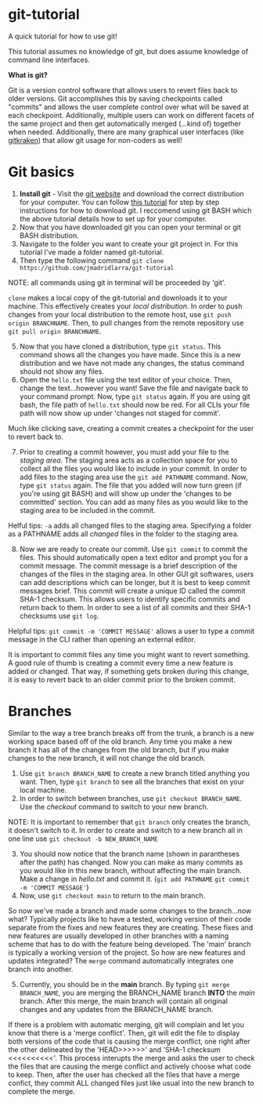 # git-tutorial
A quick tutorial for how to use git!

This tutorial assumes no knowledge of git, but does assume knowledge of command line interfaces. 

**What is git?**

Git is a version control software that allows users to revert files back to older versions.  Git accomplishes this by saving checkpoints called "commits" and allows the user complete control over what will be saved at each checkpoint. Additionally, multiple users can work on different facets of the same project and then get automatically merged (...kind of) together when needed. Additionally, there are many graphical user interfaces (like [gitkraken](https://www.gitkraken.com/)) that allow git usage for non-coders as well!

# Git basics

1) **Install git** - Visit the [git website](https://git-scm.com/downloads) and download the correct distribution for your computer. You can follow [this tutorial](https://phoenixnap.com/kb/how-to-install-git-windows) for step by step instructions for how to download git. I reccomend using git BASH which the above tutorial details how to set up for your computer.  
2) Now that you have downloaded git you can open your terminal or git BASH distribution.  
3) Navigate to the folder you want to create your git project in. For this tutorial I've made a folder named git-tutorial. 
4) Then type the following command `git clone https://github.com/jmadridlarra/git-tutorial` 

NOTE: all commands using git in terminal will be proceeded by 'git'. 

`clone` makes a local copy of the git-tutorial and downloads it to your machine.  This effectively creates your *local distribution*. In order to push changes from your local distribution to the remote host, use `git push origin BRANCHNAME`.  Then, to pull changes from the remote repository use `git pull origin BRANCHNAME`. 

5) Now that you have cloned a distribution, type `git status`.  This command shows all the changes you have made.  Since this is a new distribution and we have not made any changes, the status command should not show any files. 
6) Open the `hello.txt` file using the text editor of your choice. Then, change the text...however you want! Save the file and navigate back to your command prompt. Now, type `git status` again.  If you are using git bash, the file path of `hello.txt` should now be red. For all CLIs your file path will now show up under 'changes not staged for commit'. 

Much like clicking save, creating a commit creates a checkpoint for the user to revert back to.  

7) Prior to creating a commit however, you must add your file to the *staging area*. The staging area acts as a collection space for you to collect all the files you would like to include in your commit. In order to add files to the staging area use the `git add PATHNAME` command. Now, type `git status` again.  The file that you added will now turn green (if you're using git BASH) and will show up under the 'changes to be committed' section. You can add as many files as you would like to the staging area to be included in the commit. 

Helful tips: `-a` adds all changed files to the staging area. Specifying a folder as a PATHNAME adds all *changed* files in the folder to the staging area.

8) Now we are ready to create our commit.  Use `git commit` to commit the files.  This should automatically open a text editor and prompt you for a commit message.  The commit message is a brief description of the changes of the files in the staging area.  In other GUI git softwares, users can add descriptions which can be longer, but it is best to keep commit messages brief.  This commit will create a unique ID called the commit SHA-1 checksum.  This allows users to identify specific commits and return back to them. In order to see a list of all commits and their SHA-1 checksums use `git log`. 

Helpful tips: `git commit -m 'COMMIT MESSAGE'` allows a user to type a commit message in the CLI rather than opening an external editor.  

It is important to commit files any time you might want to revert something.  A good rule of thumb is creating a commit every time a new feature is added or changed.  That way, if something gets broken during this change, it is easy to revert back to an older commit prior to the broken commit. 

# Branches

Similar to the way a tree branch breaks off from the trunk, a branch is a new working space based off of the old branch.  Any time you make a new branch it has all of the changes from the old branch, but if you make changes to the new branch, it will not change the old branch. 

1) Use `git branch BRANCH_NAME` to create a new branch titled anything you want.  Then, type `git branch` to see all the branches that exist on your local machine.  
2) In order to switch between branches, use `git checkout BRANCH_NAME`.  Use the *checkout* command to switch to your new branch.  

NOTE: It is important to remember that `git branch` only creates the branch, it doesn't switch to it.  In order to create and switch to a new branch all in one line use `git checkout -b NEW_BRANCH_NAME`

3) You should now notice that the branch name (shown in parantheses after the path) has changed. Now you can make as many commits as you would like in this new branch, without affecting the main branch. Make a change in *hello.txt* and commit it. (`git add PATHNAME` `git commit -m 'COMMIT MESSAGE'`)
4) Now, use `git checkout main` to return to the main branch. 

So now we've made a branch and made some changes to the branch...now what?  Typically projects like to have a tested, working version of their code separate from the fixes and new features they are creating.  These fixes and new features are usually developed in other branches with a naming scheme that has to do with the feature being developed. The 'main' branch is typically a working version of the project.  So how are new features and updates integrated? The `merge` command automatically integrates one branch into another.  

5) Currently, you should be in the **main** branch. By typing `git merge BRANCH_NAME`, you are merging the BRANCH_NAME branch **INTO** the *main* branch. After this merge, the main branch will contain all original changes and any updates from the BRANCH_NAME branch. 

If there is a problem with automatic merging, git will complain and let you know that there is a 'merge conflict'.  Then, git will edit the file to display both versions of the code that is causing the merge conflict, one right after the other delineated by the 'HEAD>>>>>>' and 'SHA-1 checksum <<<<<<<<<<'.  This process interupts the merge and asks the user to check the files that are causing the merge conflict and actively choose what code to keep.  Then, after the user has checked all the files that have a merge confict, they commit ALL changed files just like usual into the new branch to complete the merge. 

